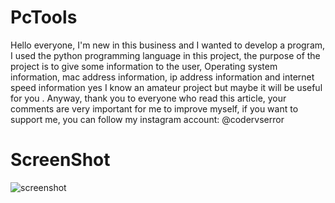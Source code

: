 # PcTools
Hello everyone, I'm new in this business and I wanted to develop a program, I used the python programming language in this project, the purpose of the project is to give some information to the user, Operating system information, mac address information, ip address information and internet speed information yes I know an amateur project but maybe it will be useful for you . Anyway, thank you to everyone who read this article, your comments are very important for me to improve myself, if you want to support me, you can follow my instagram account: @codervserror
# ScreenShot
![screenshot](https://user-images.githubusercontent.com/87719056/127113664-63a4c82d-ba81-4f30-b8ac-a14d0ed44743.png)
